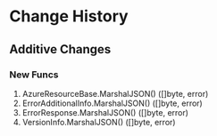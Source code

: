 # Change History

## Additive Changes

### New Funcs

1. AzureResourceBase.MarshalJSON() ([]byte, error)
1. ErrorAdditionalInfo.MarshalJSON() ([]byte, error)
1. ErrorResponse.MarshalJSON() ([]byte, error)
1. VersionInfo.MarshalJSON() ([]byte, error)
